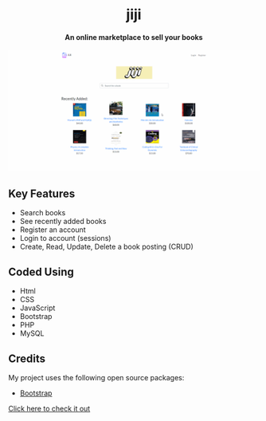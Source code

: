 <h1 align="center">
    jiji
    <h4 align="center">An online marketplace to sell your books</h4>
</h1>


<a href="https://pinderbal.ca/jiji">![screenshot](jiji-demo.gif?raw=true)</a>

## Key Features

* Search books
* See recently added books
* Register an account
* Login to account (sessions)
* Create, Read, Update, Delete a book posting (CRUD)

## Coded Using
* Html
* CSS
* JavaScript
* Bootstrap
* PHP
* MySQL

## Credits
My project uses the following open source packages:
- [Bootstrap](https://getbootstrap.com/)

<a href="https://pinderbal.ca/jiji">Click here to check it out</a>

